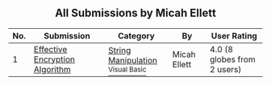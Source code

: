 ﻿<div align="center">

## All Submissions by Micah Ellett

</div>

No.  | Submission | Category | By   | User Rating
---- | ---------- | -------- | ---- | -----------
1 | [Effective Encryption Algorithm<br />](https://github.com/Planet-Source-Code/micah-ellett-effective-encryption-algorithm__1-11514) | [String Manipulation<br /><sup>Visual Basic</sup>](../ByCategory/string-manipulation__1-5.md) | Micah Ellett | 4.0 (8 globes from 2 users)
